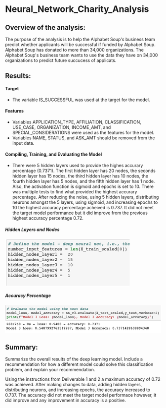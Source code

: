 # Neural_Network_Charity_Analysis

## Overview of the analysis: 
The purpose of the analysis is to help the Alphabet Soup's business team predict whether applicants will be successful if funded by Alphabet Soup. Alphabet Soup has donated to more than 34,000 organizations. The Alphabet Soup's business team wants to use the data they have on 34,000 organizations to predict future succucess of applicats.

## Results: 
#### Target
- The variable IS_SUCCESSFUL was used at the target for the model.

#### Features
- Variables APPLICATION_TYPE, AFFILIATION, CLASSIFICATION, USE_CASE, ORGANIZATION, INCOME_AMT, and SPECIAL_CONSIDERATIONS were used as the features for the model.
- Variables NAME, STATUS, and ASK_AMT should be removed from the input data.

#### Compiling, Training, and Evaluating the Model
- There were 5 hidden layers used to provide the highes accurary percentage (0.7371). The first hidden layer has 20 nodes, the seconds hidden layer has 15 nodes, the third hidden layer has 10 nodes, the fourth hidden layer has 5 nodes, and the fifth hidden layer has 1 node. Also, the activation function is sigmoid and epochs is set to 10. There was multiple tests to find what provided the highest accurary percentage. After reducing the noise, using 5 hidden layers, distributing neurons amongst the 5 layers, using sigmoid, and increasing epochs to 10 the highest accuracy percentage acheived is 0.737. It did not meet the target model performance but it did improve from the previous highest accuracy percentage 0.72.

##### Hidden Layers and Nodes
![img2](./images/img2.png)

##### Accuracy Percentage
![img3](./images/img3.png)


## Summary:
Summarize the overall results of the deep learning model. Include a recommendation for how a different model could solve this classification problem, and explain your recommendation.

Using the instructions from Deliverable 1 and 2 a maximum accuracy of 0.72 was achieved. After making changes to data, adding hidden layers, distributing neurons, and increasing epochs, the accuracy increased to 0.737. The accuracy did not meet the target model performace however, it did improve and any improvement in accuracy is a positive.
